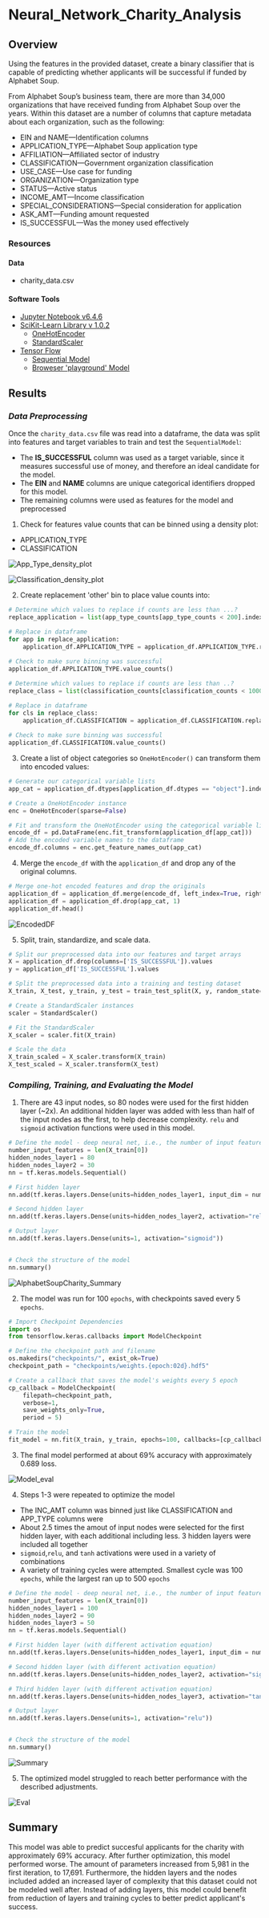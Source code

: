 # Neural_Network_Charity_Analysis

## Overview

Using the features in the provided dataset, create a binary classifier that is capable of predicting whether applicants will be successful if funded by Alphabet Soup.

From Alphabet Soup’s business team, there are more than 34,000 organizations that have received funding from Alphabet Soup over the years. Within this dataset are a number of columns that capture metadata about each organization, such as the following:

- EIN and NAME—Identification columns
- APPLICATION_TYPE—Alphabet Soup application type
- AFFILIATION—Affiliated sector of industry
- CLASSIFICATION—Government organization classification
- USE_CASE—Use case for funding
- ORGANIZATION—Organization type
- STATUS—Active status
- INCOME_AMT—Income classification
- SPECIAL_CONSIDERATIONS—Special consideration for application
- ASK_AMT—Funding amount requested
- IS_SUCCESSFUL—Was the money used effectively

### Resources

#### Data

- charity_data.csv

#### Software Tools

- [Jupyter Notebook v6.4.6](https://jupyter-notebook.readthedocs.io/en/stable/index.html)
- [SciKit-Learn Library v 1.0.2](https://scikit-learn.org/stable/getting_started.html)
  - [OneHotEncoder](https://scikit-learn.org/stable/modules/generated/sklearn.preprocessing.OneHotEncoder.html?highlight=onehotencoder#sklearn.preprocessing.OneHotEncoder)
  - [StandardScaler](https://scikit-learn.org/stable/modules/generated/sklearn.preprocessing.StandardScaler.html)
- [Tensor Flow](https://www.tensorflow.org/guide/)
  - [Sequential Model](https://www.tensorflow.org/guide/keras/sequential_model)
  - [Broweser 'playground' Model](https://playground.tensorflow.org/#activation=tanh&batchSize=10&dataset=spiral&regDataset=reg-plane&learningRate=0.03&regularizationRate=0&noise=0&networkShape=8&seed=0.14370&showTestData=false&discretize=false&percTrainData=50&x=true&y=true&xTimesY=true&xSquared=true&ySquared=true&cosX=false&sinX=false&cosY=false&sinY=false&collectStats=false&problem=classification&initZero=false&hideText=false)

## Results

### ***Data Preprocessing***

Once the `charity_data.csv` file was read into a dataframe, the data was split into features and target variables to train and test the `SequentialModel`:

  - The **IS_SUCCESSFUL** column was used as a target variable, since it measures successful use of money, and therefore an ideal candidate for the model.
  - The **EIN** and **NAME** columns are unique categorical identifiers dropped for this model.
  - The remaining columns were used as features for the model and preprocessed 

1. Check for features value counts that can be binned using a density plot:
  - APPLICATION_TYPE
  - CLASSIFICATION

![App_Type_density_plot](Resources/images/APP_TYPE_dense.png)

![Classification_density_plot](Resources/images/CLASS_dense.png)

2. Create replacement 'other' bin to place value counts into:

```Python
# Determine which values to replace if counts are less than ...?
replace_application = list(app_type_counts[app_type_counts < 200].index)

# Replace in dataframe
for app in replace_application:
    application_df.APPLICATION_TYPE = application_df.APPLICATION_TYPE.replace(app,"Other")
    
# Check to make sure binning was successful
application_df.APPLICATION_TYPE.value_counts()
```

```Python
# Determine which values to replace if counts are less than ..?
replace_class = list(classification_counts[classification_counts < 1000].index)

# Replace in dataframe
for cls in replace_class:
    application_df.CLASSIFICATION = application_df.CLASSIFICATION.replace(cls,"Other")
    
# Check to make sure binning was successful
application_df.CLASSIFICATION.value_counts()
```
3. Create a list of object categories so `OneHotEncoder()` can transform them into encoded values:

```Python
# Generate our categorical variable lists
app_cat = application_df.dtypes[application_df.dtypes == "object"].index.tolist() \
```
```Python
# Create a OneHotEncoder instance
enc = OneHotEncoder(sparse=False)

# Fit and transform the OneHotEncoder using the categorical variable list
encode_df = pd.DataFrame(enc.fit_transform(application_df[app_cat]))
# Add the encoded variable names to the dataframe
encode_df.columns = enc.get_feature_names_out(app_cat)
```

4. Merge the `encode_df` with the `application_df` and drop any of the original columns.

```Python
# Merge one-hot encoded features and drop the originals
application_df = application_df.merge(encode_df, left_index=True, right_index=True)
application_df = application_df.drop(app_cat, 1)
application_df.head()
```
![EncodedDF](Resources/images/encoded_df.png)

5. Split, train, standardize, and scale data.

```Python
# Split our preprocessed data into our features and target arrays
X = application_df.drop(columns=['IS_SUCCESSFUL']).values
y = application_df['IS_SUCCESSFUL'].values

# Split the preprocessed data into a training and testing dataset
X_train, X_test, y_train, y_test = train_test_split(X, y, random_state=1)
```
```Python
# Create a StandardScaler instances
scaler = StandardScaler()

# Fit the StandardScaler
X_scaler = scaler.fit(X_train)

# Scale the data
X_train_scaled = X_scaler.transform(X_train)
X_test_scaled = X_scaler.transform(X_test)
```

### ***Compiling, Training, and Evaluating the Model***

1. There are 43 input nodes, so 80 nodes were used for the first hidden layer (~2x). An additional hidden layer was added with less than half of the input nodes as the first, to help decrease complexity. `relu` and `sigmoid` activation functions were used in this model.  

```Python
# Define the model - deep neural net, i.e., the number of input features and hidden nodes for each layer.
number_input_features = len(X_train[0])
hidden_nodes_layer1 = 80
hidden_nodes_layer2 = 30
nn = tf.keras.models.Sequential()

# First hidden layer
nn.add(tf.keras.layers.Dense(units=hidden_nodes_layer1, input_dim = number_input_features, activation="relu"))

# Second hidden layer
nn.add(tf.keras.layers.Dense(units=hidden_nodes_layer2, activation="relu"))

# Output layer
nn.add(tf.keras.layers.Dense(units=1, activation="sigmoid"))


# Check the structure of the model
nn.summary()
```

![AlphabetSoupCharity_Summary](Resources/images/AlphabetSoupCharity_Summary.png)

2. The model was run for 100 `epochs`, with checkpoints saved every 5 `epochs`.

```Python
# Import Checkpoint Dependencies  
import os
from tensorflow.keras.callbacks import ModelCheckpoint

# Define the checkpoint path and filename
os.makedirs("checkpoints/", exist_ok=True)
checkpoint_path = "checkpoints/weights.{epoch:02d}.hdf5"
```
```Python
# Create a callback that saves the model's weights every 5 epoch
cp_callback = ModelCheckpoint(
    filepath=checkpoint_path,
    verbose=1,
    save_weights_only=True,
    period = 5)
```
```Python
# Train the model
fit_model = nn.fit(X_train, y_train, epochs=100, callbacks=[cp_callback])
```

3. The final model performed at about 69% accuracy with approximately 0.689 loss.

![Model_eval](Resources/images/Model_eval.png)  

4. Steps 1-3 were repeated to optimize the model
  - The INC_AMT column was binned just like CLASSIFICATION and APP_TYPE columns were
  - About 2.5 times the amout of input nodes were selected for the first hidden layer, with each additional including less. 3 hidden layers were included all together
  - `sigmoid`,`relu`, and `tanh` activations were used in a variety of combinations
  - A variety of training cycles were attempted. Smallest cycle was 100 `epochs`, while the largest ran up to 500 `epochs` 
 
```Python
# Define the model - deep neural net, i.e., the number of input features and hidden nodes for each layer.
number_input_features = len(X_train[0])
hidden_nodes_layer1 = 100
hidden_nodes_layer2 = 90
hidden_nodes_layer3 = 50
nn = tf.keras.models.Sequential()

# First hidden layer (with different activation equation)
nn.add(tf.keras.layers.Dense(units=hidden_nodes_layer1, input_dim = number_input_features, activation="relu"))

# Second hidden layer (with different activation equation)
nn.add(tf.keras.layers.Dense(units=hidden_nodes_layer2, activation="sigmoid"))

# Third hidden layer (with different activation equation)
nn.add(tf.keras.layers.Dense(units=hidden_nodes_layer3, activation="tanh"))

# Output layer
nn.add(tf.keras.layers.Dense(units=1, activation="relu"))


# Check the structure of the model
nn.summary()
```   

![Summary](Resources/images/AlphabetSoupCharity_Opt_Summary.png)

5. The optimized model struggled to reach better performance with the described adjustments.

![Eval](Resources/images/Model_Opt_eval.png)

## Summary

This model was able to predict succesful applicants for the charity with approximately 69% accuracy. After further optimization, this model performed worse. The amount of parameters increased from 5,981 in the first iteration, to 17,691. Furthermore, the hidden layers and the nodes included added an increased layer of complexity that this dataset could not be modeled well after. Instead of adding layers, this model could benefit from reduction of layers and training cycles to better predict applicant's success.

